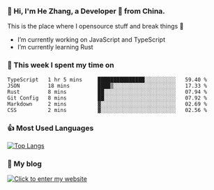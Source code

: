### 👋 Hi, I'm He Zhang, a Developer 🚀 from China.

This is the place where I opensource stuff and break things :rofl:

- I’m currently working on JavaScript and TypeScript
- I’m currently learning Rust

### 💪 This week I spent my time on 
<!--START_SECTION:waka-->

```text
TypeScript   1 hr 5 mins     ███████████████░░░░░░░░░░   59.40 %
JSON         18 mins         ████▒░░░░░░░░░░░░░░░░░░░░   17.33 %
Rust         8 mins          ██░░░░░░░░░░░░░░░░░░░░░░░   07.94 %
Git Config   8 mins          ██░░░░░░░░░░░░░░░░░░░░░░░   07.92 %
Markdown     2 mins          ▓░░░░░░░░░░░░░░░░░░░░░░░░   02.69 %
CSS          2 mins          ▓░░░░░░░░░░░░░░░░░░░░░░░░   02.56 %
```

<!--END_SECTION:waka-->

### 👍 Most Used Languages
[![Top Langs](https://github-readme-stats.vercel.app/api/top-langs/?username=zhanghecool&layout=compact)](https://zhanghe.cool)

### 🌈 My blog 
[![Click to enter my website](https://cdn.jsdelivr.net/gh/zhanghecool/assets/images/gif/zhanghecools.gif)](https://zhanghe.cool)
